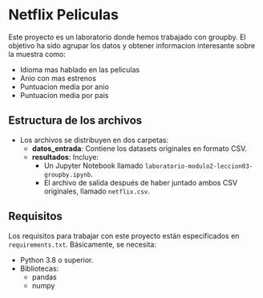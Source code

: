 # Netflix Peliculas

Este proyecto es un laboratorio donde hemos trabajado con groupby. El objetivo ha sido agrupar los datos y obtener informacion interesante sobre la muestra como:
- Idioma mas hablado en las peliculas
- Anio con mas estrenos
- Puntuacion media por anio
- Puntuacion media por pais

## Estructura de los archivos

- Los archivos se distribuyen en dos carpetas:
  - **datos_entrada**: Contiene los datasets originales en formato CSV.
  - **resultados**: Incluye:
    - Un Jupyter Notebook llamado `laboratorio-modulo2-leccion03-groupby.ipynb`.
    - El archivo de salida después de haber juntado ambos CSV originales, llamado `netflix.csv`.

## Requisitos

Los requisitos para trabajar con este proyecto están especificados en `requirements.txt`. Básicamente, se necesita:

- Python 3.8 o superior.
- Bibliotecas:
  - pandas
  - numpy

